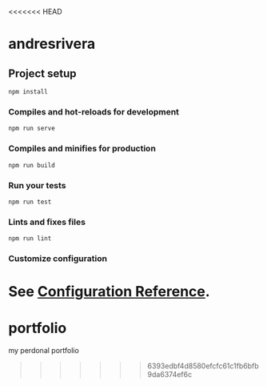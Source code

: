 <<<<<<< HEAD
# andresrivera

## Project setup
```
npm install
```

### Compiles and hot-reloads for development
```
npm run serve
```

### Compiles and minifies for production
```
npm run build
```

### Run your tests
```
npm run test
```

### Lints and fixes files
```
npm run lint
```

### Customize configuration
See [Configuration Reference](https://cli.vuejs.org/config/).
=======
# portfolio
my perdonal portfolio
>>>>>>> 6393edbf4d8580efcfc61c1fb6bfb9da6374ef6c
